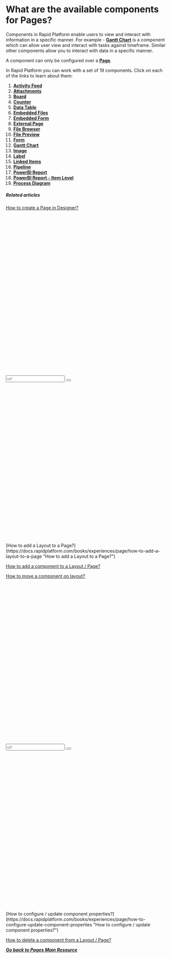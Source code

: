 # What are the available components for Pages?

Components in Rapid Platform enable users to view and interact with information in a specific manner. For example - **[Gantt Chart](https://docs.rapidplatform.com/books/experiences/page/how-to-configure-the-page-gantt-chart-component "How to configure the Page - Gantt Chart Component?")** is a component which can allow user view and interact with tasks against timeframe. Similar other components allow you to interact with data in a specific manner.

A component can only be configured over a **[Page](https://docs.rapidplatform.com/books/glossary/page/page-layout-and-component "Page, layout and component")**.

In Rapid Platform you can work with a set of 19 components. Click on each of the links to learn about them:

1. **[Activity Feed](https://docs.rapidplatform.com/books/experiences/page/what-is-an-activity-feed-component-on-a-layout-page "What is an Activity Feed component on a Layout / Page?")**
2. [**Attachments**](https://docs.rapidplatform.com/books/experiences/page/what-is-an-attachments-component-on-a-layout-page "What is an Attachments component on a Layout / Page?")
3. [**Board**](https://docs.rapidplatform.com/books/experiences/page/what-is-a-board-component-on-a-layout-page "What is a Board component on a Layout / Page?")
4. [**Counter**](https://docs.rapidplatform.com/books/experiences/page/what-is-a-counter-component-on-a-layout-page "What is a Counter component on a Layout / Page?")
5. [**Data Table**](https://docs.rapidplatform.com/books/experiences/page/what-is-a-data-table-component-on-a-layout-page "What is a Data Table component on a Layout / Page?")
6. [**Embedded Files**](https://docs.rapidplatform.com/books/experiences/page/what-is-an-embedded-files-component-on-a-layout-page "What is an Embedded Files component on a Layout / Page?")
7. [**Embedded Form**](https://docs.rapidplatform.com/books/experiences/page/what-is-a-embedded-form-component-on-a-layout-page "What is a Embedded Form component on a Layout / Page?")
8. [**External Page**](https://docs.rapidplatform.com/books/experiences/page/what-is-an-external-page-component-on-a-layout-page "What is an External Page component on a Layout / Page?")
9. [**File Browser**](https://docs.rapidplatform.com/books/experiences/page/what-is-a-file-browser-component-on-a-layout-page "What is a File Browser component on a Layout / Page?")
10. [**File Preview**](https://docs.rapidplatform.com/books/experiences/page/what-is-a-file-preview-component-on-a-layout-page "What is a File Preview component on a Layout / Page?")
11. [**Form**](https://docs.rapidplatform.com/books/experiences/page/what-is-a-form-component-on-a-layout-page "What is a Form Component on a Layout / Page?")
12. **[Gantt Chart](https://docs.rapidplatform.com/books/experiences/page/how-to-configure-the-page-gantt-chart-component "How to configure the Page - Gantt Chart Component?")**
13. [**Image**](https://docs.rapidplatform.com/books/experiences/page/what-is-an-image-component-on-a-layout-page "What is an Image component on a Layout / Page?")
14. [**Label**](https://docs.rapidplatform.com/books/experiences/page/what-is-a-label-component "What is a Label component?")
15. [**Linked Items**](https://docs.rapidplatform.com/books/experiences/page/what-is-a-linked-items-component-on-a-layout-page "What is a Linked Items component on a Layout / Page?")
16. [**Pipeline**](https://docs.rapidplatform.com/books/experiences/page/what-is-a-pipeline-component-on-a-layout-page "What is a Pipeline component on a Layout / Page?")
17. [**PowerBI Report**](https://docs.rapidplatform.com/books/experiences/page/what-is-a-powerbi-report-component-on-a-layout-page "What is a PowerBi Report component on a Layout / Page?")
18. [**PowerBI Report - Item Level**](https://docs.rapidplatform.com/books/experiences/page/what-is-a-powerbi-report-item-level-component-on-a-layout-page "What is a PowerBI Report - Item Level component on a Layout / Page?")
19. [**Process Diagram**](https://docs.rapidplatform.com/books/experiences/page/what-is-a-process-diagram-component-on-a-layout-page "What is a Process Diagram component on a Layout / Page?")

##### **Related articles**

[How to create a Page in Designer?](https://docs.rapidplatform.com/books/experiences/page/how-to-create-a-page "How to create a Page in Designer?")

<div class="pointer-container" id="bkmrk-%C2%A0-0"><div class="pointer anim is-page-editable"><svg class="svg-icon" data-icon="link" role="presentation" viewbox="0 0 24 24" xmlns="http://www.w3.org/2000/svg"></svg><div class="input-group inline block"><input id="bkmrk-" placeholder="url" readonly="readonly" type="text"></input> <button class="button outline icon" data-clipboard-target="#pointer-url" title="Copy Link" type="button"><svg class="svg-icon" data-icon="copy" role="presentation" viewbox="0 0 24 24" xmlns="http://www.w3.org/2000/svg"></svg></button></div><svg class="svg-icon" data-icon="edit" role="presentation" viewbox="0 0 24 24" xmlns="http://www.w3.org/2000/svg"></svg></div></div>[How to add a Layout to a Page?](https://docs.rapidplatform.com/books/experiences/page/how-to-add-a-layout-to-a-page "How to add a Layout to a Page?")

[How to add a component to a Layout / Page?](https://docs.rapidplatform.com/books/experiences/page/how-to-add-a-component-to-a-page "How to add a component to a Page?")

[How to move a component on layout?](https://docs.rapidplatform.com/books/experiences/page/how-to-move-a-component-on-layout "How to move a component on layout?")

<div class="pointer-container" id="bkmrk-%C2%A0-1"><div class="pointer anim is-page-editable"><svg class="svg-icon" data-icon="link" role="presentation" viewbox="0 0 24 24" xmlns="http://www.w3.org/2000/svg"></svg><div class="input-group inline block"><input id="bkmrk--0" placeholder="url" readonly="readonly" type="text"></input> <button class="button outline icon" data-clipboard-target="#pointer-url" title="Copy Link" type="button"><svg class="svg-icon" data-icon="copy" role="presentation" viewbox="0 0 24 24" xmlns="http://www.w3.org/2000/svg"></svg></button></div><svg class="svg-icon" data-icon="edit" role="presentation" viewbox="0 0 24 24" xmlns="http://www.w3.org/2000/svg"></svg></div></div>[How to configure / update component properties?](https://docs.rapidplatform.com/books/experiences/page/how-to-configure-update-component-properties "How to configure / update component properties?")

[How to delete a component from a Layout / Page?](https://docs.rapidplatform.com/books/experiences/page/how-to-delete-a-component-from-a-layout-page "How to delete a component from a Layout / Page?")

**[*Go back to Pages Main Resource*](https://docs.rapidplatform.com/books/experiences/page/all-about-pages-in-designer "All about Pages in Designer")**